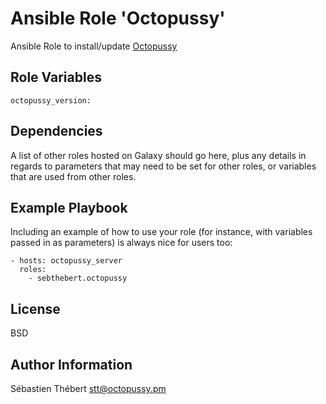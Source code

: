 Ansible Role 'Octopussy'
========================

Ansible Role to install/update [Octopussy](https://www.octopussy.pm)

Role Variables
--------------

```
octopussy_version:
```

Dependencies
------------

A list of other roles hosted on Galaxy should go here, plus any details in regards to parameters that may need to be set for other roles, or variables that are used from other roles.

Example Playbook
----------------

Including an example of how to use your role (for instance, with variables passed in as parameters) is always nice for users too:

```
- hosts: octopussy_server
  roles:
    - sebthebert.octopussy
```

License
-------

BSD

Author Information
------------------

Sébastien Thébert <stt@octopussy.pm>
